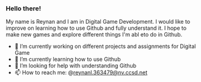### Hello there!

My name is Reynan and I am in Digital Game Development. I would like to improve on learning how to use Github and fully understand it. I hope to make new games and explore different things I'm abl eto do in Github. 

- 🔭 I’m currently working on different projects and assignments for Digital Game
- 🌱 I’m currently learning how to use Github
- 🤔 I’m looking for help with understanding Github
- 📫 How to reach me: @reynanl.363479@nv.ccsd.net

  
<!--
**notreynan/notreynan** is a ✨ _special_ ✨ repository because its `README.md` (this file) appears on your GitHub profile.
-->
